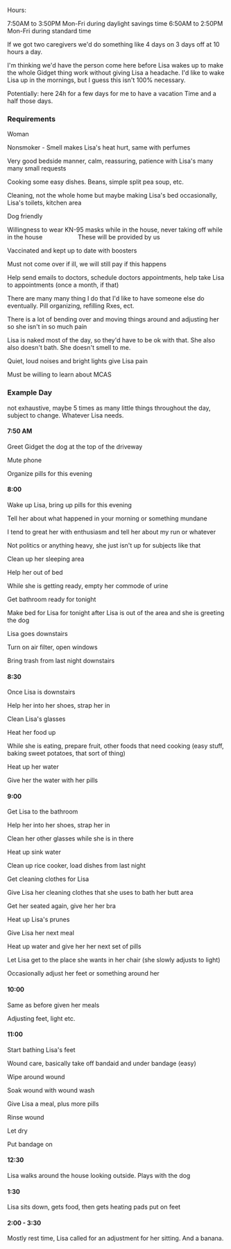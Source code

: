 Hours: 

7:50AM to 3:50PM Mon-Fri during daylight savings time
6:50AM to 2:50PM Mon-Fri during standard time

If we got two caregivers we'd do something like 4 days on 3 days off at 10 hours a day.

I'm thinking we'd have the person come here before Lisa wakes up to make the whole Gidget thing work without giving Lisa a headache. I'd like to wake Lisa up in the mornings, but I guess this isn't 100% necessary.

Potentially: here 24h for a few days for me to have a vacation
Time and a half those days. 

### Requirements 

Woman

Nonsmoker - Smell makes Lisa's heat hurt, same with perfumes

Very good bedside manner, calm, reassuring, patience with Lisa's many many small requests

Cooking some easy dishes. Beans, simple split pea soup, etc.

Cleaning, not the whole home but maybe making Lisa's bed occasionally, Lisa's toilets, kitchen area

Dog friendly

Willingness to wear KN-95 masks while in the house, never taking off while in the house
             These will be provided by us

Vaccinated and kept up to date with boosters

Must not come over if ill, we will still pay if this happens            

Help send emails to doctors, schedule doctors appointments, help take Lisa to appointments (once a month, if that)

There are many many thing I do that I'd like to have someone else do eventually. Pill organizing, refilling Rxes, ect.

There is a lot of bending over and moving things around and adjusting her so she isn't in so much pain

Lisa is naked most of the day, so they'd have to be ok with that. She also also doesn't bath. She doesn't smell to me. 

Quiet, loud noises and bright lights give Lisa pain

Must be willing to learn about MCAS

### Example Day

not exhaustive, maybe 5 times as many little things throughout the day, subject to change. Whatever Lisa needs.

#### 7:50 AM 

Greet Gidget the dog at the top of the driveway

Mute phone

Organize pills for this evening

#### 8:00 

Wake up Lisa, bring up pills for this evening

Tell her about what happened in your morning or something mundane

I tend to great her with enthusiasm and tell her about my run or whatever

Not politics or anything heavy, she just isn't up for subjects like that

Clean up her sleeping area

Help her out of bed

While she is getting ready, empty her commode of urine

Get bathroom ready for tonight

Make bed for Lisa for tonight after Lisa is out of the area and she is greeting the dog

Lisa goes downstairs

Turn on air filter, open windows

Bring trash from last night downstairs


#### 8:30 

Once Lisa is downstairs

Help her into her shoes, strap her in

Clean Lisa's glasses

Heat her food up

While she is eating, prepare fruit, other foods that need cooking (easy stuff, baking sweet potatoes, that sort of thing)

Heat up her water

Give her the water with her pills

#### 9:00 

Get Lisa to the bathroom

Help her into her shoes, strap her in

Clean her other glasses while she is in there

Heat up sink water 

Clean up rice cooker, load dishes from last night

Get cleaning clothes for Lisa

Give Lisa her cleaning clothes that she uses to bath her butt area

Get her seated again, give her her bra

Heat up Lisa's prunes

Give Lisa her next meal

Heat up water and give her her next set of pills

Let Lisa get to the place she wants in her chair (she slowly adjusts to light)

Occasionally adjust her feet or something around her

#### 10:00 

Same as before given her meals

Adjusting feet, light etc.

#### 11:00
Start bathing Lisa's feet

Wound care, basically take off bandaid and under bandage (easy)

Wipe around wound

Soak wound with wound wash

Give Lisa a meal, plus more pills

Rinse wound

Let dry

Put bandage on

#### 12:30

Lisa walks around the house looking outside. Plays with the dog

#### 1:30

Lisa sits down, gets food, then gets heating pads put on feet

#### 2:00 - 3:30

Mostly rest time, Lisa called for an adjustment for her sitting. And a banana.
